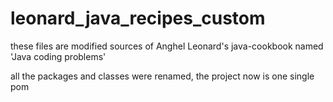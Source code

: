 # leonard_java_recipes_custom
these files are modified sources of Anghel Leonard's java-cookbook named 'Java coding problems'

all the packages and classes were renamed, the project now is one single pom